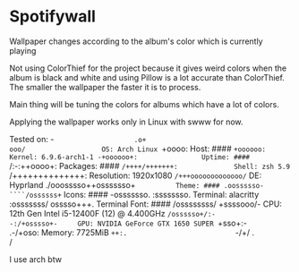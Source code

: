 # Spotifywall
Wallpaper changes according to the album's color which is currently playing

Not using ColorThief for the project because it gives weird colors when the album is black and white and using Pillow is a lot accurate than ColorThief. The smaller the wallpaper the faster it is to process.

Main thing will be tuning the colors for albums which have a lot of colors.

Applying the wallpaper works only in Linux with swww for now. 

Tested on:
                   -`                   
                  .o+`                   
                 `ooo/                   OS: Arch Linux
                `+oooo:                  Host: ####
               `+oooooo:                 Kernel: 6.9.6-arch1-1
               -+oooooo+:                Uptime: ####
             `/:-:++oooo+:               Packages: ####
            `/++++/+++++++:              Shell: zsh 5.9
           `/++++++++++++++:             Resolution: 1920x1080
          `/+++ooooooooooooo/`           DE: Hyprland
         ./ooosssso++osssssso+`          Theme: ####
        .oossssso-````/ossssss+`         Icons: ####
       -osssssso.      :ssssssso.        Terminal: alacritty
      :osssssss/        osssso+++.       Terminal Font: ####
     /ossssssss/        +ssssooo/-       CPU: 12th Gen Intel i5-12400F (12) @ 4.400GHz
   `/ossssso+/:-        -:/+osssso+-     GPU: NVIDIA GeForce GTX 1650 SUPER
  `+sso+:-`                 `.-/+oso:    Memory: 7725MiB
 `++:.                           `-/+/
 .`                                 `/

 I use arch btw
